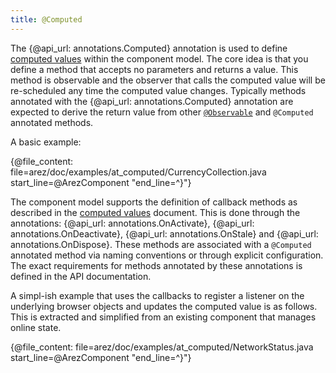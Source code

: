 ```yaml
---
title: @Computed
---
```


The {@api_url: annotations.Computed} annotation is used to define [computed values](computed_values.md) within
the component model. The core idea is that you define a method that accepts no parameters and returns a value.
This method is observable and the observer that calls the computed value will be re-scheduled any time the computed
value changes. Typically methods annotated with the {@api_url: annotations.Computed} annotation are expected to
derive the return value from other [`@Observable`](at_observable.md) and `@Computed` annotated methods.

A basic example:

{@file_content: file=arez/doc/examples/at_computed/CurrencyCollection.java start_line=@ArezComponent "end_line=^}"}

The component model supports the definition of callback methods as described in the
[computed values](computed_values.md) document. This is done through the annotations:
{@api_url: annotations.OnActivate}, {@api_url: annotations.OnDeactivate},  {@api_url: annotations.OnStale} and
{@api_url: annotations.OnDispose}. These methods are associated with a `@Computed` annotated method via naming
conventions or through explicit configuration. The exact requirements for methods annotated by these annotations
is defined in the API documentation.

A simpl-ish example that uses the callbacks to register a listener on the underlying browser objects and
updates the computed value is as follows. This is extracted and simplified from an existing component that
manages online state.

{@file_content: file=arez/doc/examples/at_computed/NetworkStatus.java start_line=@ArezComponent "end_line=^}"}
